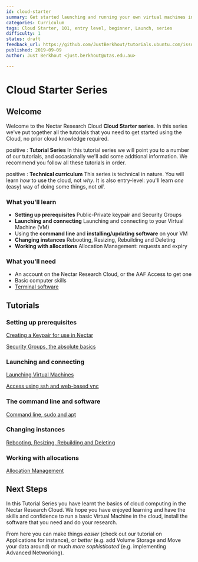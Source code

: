 ```yaml
---
id: cloud-starter
summary: Get started launching and running your own virtual machines in the Nectar Research Cloud. Learn how easy it is to launch VMs, to connect, to move data and to try something new.
categories: Curriculum
tags: Cloud Starter, 101, entry level, beginner, Launch, series
difficulty: 1
status: draft
feedback_url: https://github.com/JustBerkhout/tutorials.ubuntu.com/issues
published: 2019-09-09
author: Just Berkhout <just.berkhout@utas.edu.au>

---
```


# Cloud Starter Series

## Welcome

Welcome to the Nectar Research Cloud **Cloud Starter series**. In this series we've put together all the tutorials that you need to get started using the Cloud, no prior cloud knowledge required. 

positive
: **Tutorial Series**
In this tutorial series we will point you to a number of our tutorials, and occasionally we'll add some addtional information. We recommend you follow all these tutorials in order. 

positive
: **Technical curriculum**
This series is technical in nature. You will learn *how* to use the cloud, not *why*. It is also entry-level: you'll learn *one* (easy) way of doing some things, not *all*. 

### What you'll learn

- **Setting up prerequisites**
  Public-Private keypair and Security Groups
- **Launching and connecting**
  Launching and connecting to your Virtual Machine (VM)
- Using the **command line** and **installing/updating software** on your VM
- **Changing instances**
  Rebooting, Resizing, Rebuilding and Deleting
- **Working with allocations**
  Allocation Management: requests and expiry

### What you'll need

- An account on the Nectar Research Cloud, or the AAF Access to get one 
- Basic computer skills
- [Terminal software](https://support.ehelp.edu.au/support/solutions/articles/6000223964-terminal-software)



## Tutorials

### Setting up prerequisites

[Creating a Keypair for use in Nectar](tutorial/nectar-keypairs)

[Security Groups, the absolute basics](/tutorial/sec-groups-101)

### Launching and connecting 

[Launching Virtual Machines](/tutorial/launching-virtual-machines)

[Access using ssh and web-based vnc](/tutorial/connecting)

### The command line and software

[Command line, sudo and apt](/tutorial/cli-sudo-apt)

### Changing instances

[Rebooting, Resizing, Rebuilding and Deleting](/tutorial/changing-instances)

### Working with allocations

[Allocation Management](/tutorial/allocation-managment)

## Next Steps

In this Tutorial Series you have learnt the basics of cloud computing in the Nectar Research Cloud. We hope you have enjoyed learning and have the skills  and confidence to run a basic Virtual Machine in the cloud, install the software that you need and do your research.

From here you can make things *easier* (check out our tutorial on Applications for instance), or *better* (e.g. add Volume Storage and Move your data around) or much *more sophisticated* (e.g. implementing Advanced Networking).